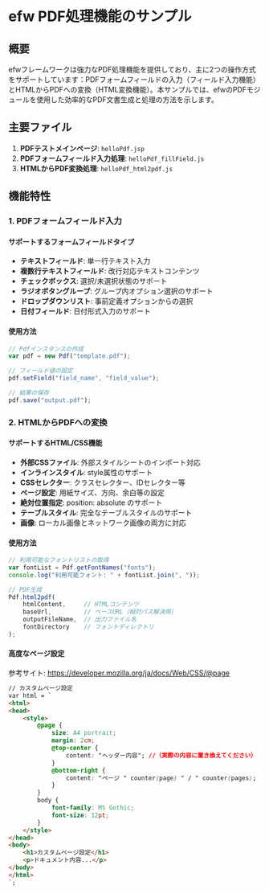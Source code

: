 # efw PDF処理機能のサンプル

## 概要

efwフレームワークは強力なPDF処理機能を提供しており、主に2つの操作方式をサポートしています：PDFフォームフィールドの入力（フィールド入力機能）とHTMLからPDFへの変換（HTML変換機能）。本サンプルでは、efwのPDFモジュールを使用した効率的なPDF文書生成と処理の方法を示します。

## 主要ファイル

1. **PDFテストメインページ**: `helloPdf.jsp`
2. **PDFフォームフィールド入力処理**: `helloPdf_fillField.js`
3. **HTMLからPDF変換処理**: `helloPdf_html2pdf.js`

## 機能特性

### 1. PDFフォームフィールド入力

#### サポートするフォームフィールドタイプ
- **テキストフィールド**: 単一行テキスト入力
- **複数行テキストフィールド**: 改行対応テキストコンテンツ
- **チェックボックス**: 選択/未選択状態のサポート
- **ラジオボタングループ**: グループ内オプション選択のサポート
- **ドロップダウンリスト**: 事前定義オプションからの選択
- **日付フィールド**: 日付形式入力のサポート

#### 使用方法
```javascript
// Pdfインスタンスの作成
var pdf = new Pdf("template.pdf");

// フィールド値の設定
pdf.setField("field_name", "field_value");

// 結果の保存
pdf.save("output.pdf");
```

### 2. HTMLからPDFへの変換

#### サポートするHTML/CSS機能
- **外部CSSファイル**: 外部スタイルシートのインポート対応
- **インラインスタイル**: style属性のサポート
- **CSSセレクター**: クラスセレクター、IDセレクター等
- **ページ設定**: 用紙サイズ、方向、余白等の設定
- **絶対位置指定**: position: absolute のサポート
- **テーブルスタイル**: 完全なテーブルスタイルのサポート
- **画像**: ローカル画像とネットワーク画像の両方に対応

#### 使用方法
```javascript
// 利用可能なフォントリストの取得
var fontList = Pdf.getFontNames("fonts");
console.log("利用可能フォント: " + fontList.join(", "));

// PDF生成
Pdf.html2pdf(
    htmlContent,     // HTMLコンテンツ
    baseUrl,         // ベースURL（相対パス解決用）
    outputFileName,  // 出力ファイル名
    fontDirectory    // フォントディレクトリ
);
```

#### 高度なページ設定
参考サイト: https://developer.mozilla.org/ja/docs/Web/CSS/@page

```html
// カスタムページ設定
var html = `
<html>
<head>
    <style>
        @page {
            size: A4 portrait;
            margin: 2cm;
            @top-center {
                content: "ヘッダー内容"; //（実際の内容に置き換えてください）
            }
            @bottom-right {
                content: "ページ " counter(page) " / " counter(pages);
            }
        }
        body {
            font-family: MS Gothic;
            font-size: 12pt;
        }
    </style>
</head>
<body>
    <h1>カスタムページ設定</h1>
    <p>ドキュメント内容...</p>
</body>
</html>
`;
```